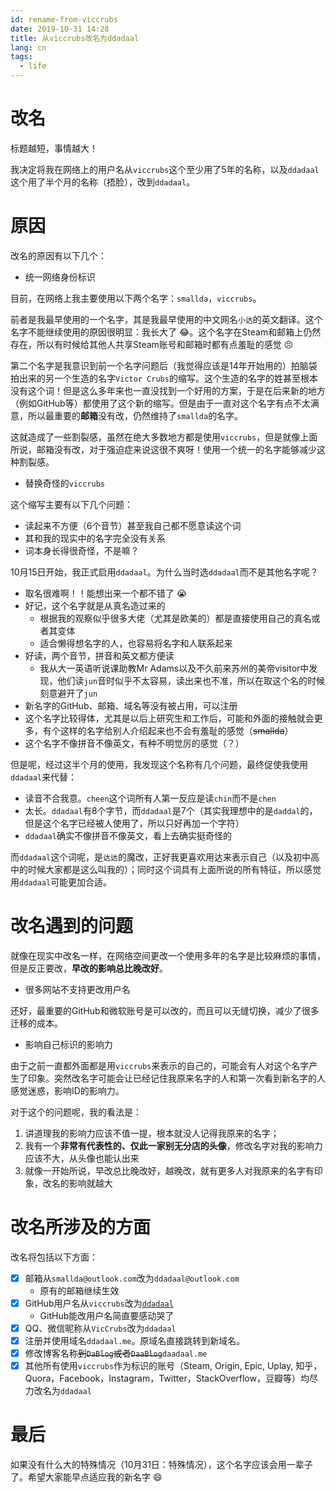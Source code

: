 ```yaml
---
id: rename-from-viccrubs
date: 2019-10-31 14:28
title: 从viccrubs改名为ddadaal
lang: cn
tags:
  - life
---
```


# 改名

标题越短，事情越大！

我决定将我在网络上的用户名从`viccrubs`这个至少用了5年的名称，以及`ddadaal`这个用了半个月的名称（捂脸），改到`ddadaal`。

# 原因

改名的原因有以下几个：

- 统一网络身份标识

目前，在网络上我主要使用以下两个名字：`smallda`，`viccrubs`。

前者是我最早使用的一个名字，其是我最早使用的中文网名`小达`的英文翻译。这个名字不能继续使用的原因很明显：我长大了 :joy:。这个名字在Steam和邮箱上仍然存在，所以有时候给其他人共享Steam账号和邮箱时都有点羞耻的感觉 :persevere:

第二个名字是我意识到前一个名字问题后（我觉得应该是14年开始用的）拍脑袋拍出来的另一个生造的名字`Victor Crubs`的缩写。这个生造的名字的姓甚至根本没有这个词！但是这么多年来也一直没找到一个好用的方案，于是在后来新的地方（例如GitHub等）都使用了这个新的缩写。但是由于一直对这个名字有点不太满意，所以最重要的**邮箱**没有改，仍然维持了`smallda`的名字。

这就造成了一些割裂感，虽然在绝大多数地方都是使用`viccrubs`，但是就像上面所说，邮箱没有改，对于强迫症来说这很不爽呀！使用一个统一的名字能够减少这种割裂感。

- 替换奇怪的`viccrubs`

这个缩写主要有以下几个问题：

- 读起来不方便（6个音节）甚至我自己都不愿意读这个词
- 其和我的现实中的名字完全没有关系
- 词本身长得很奇怪，不是嘛？

10月15日开始，我正式启用`ddadaal`。为什么当时选`ddadaal`而不是其他名字呢？

- 取名很难啊！！能想出来一个都不错了 :sob:
- 好记，这个名字就是从真名造过来的
    - 根据我的观察似乎很多大佬（尤其是欧美的）都是直接使用自己的真名或者其变体
    - 适合懒得想名字的人，也容易将名字和人联系起来
- 好读，两个音节，拼音和英文都方便读
    - 我从大一英语听说课助教Mr Adams以及不久前来苏州的美帝visitor中发现，他们读`jun`音时似乎不太容易，读出来也不准，所以在取这个名的时候刻意避开了`jun`
- 新名字的GitHub、邮箱、域名等没有被占用，可以注册
- 这个名字比较得体，尤其是以后上研究生和工作后，可能和外面的接触就会更多，有个这样的名字给别人介绍起来也不会有羞耻的感觉（~~smallda~~）
- 这个名字不像拼音不像英文，有种不明觉厉的感觉（？）

但是呢，经过这半个月的使用，我发现这个名称有几个问题，最终促使我使用`ddadaal`来代替：

- 读音不合我意。`cheen`这个词所有人第一反应是读`chin`而不是`chen`
- 太长。`ddadaal`有8个字节，而`ddadaal`是7个（其实我理想中的是`daddal`的，但是这个名字已经被人使用了，所以只好再加一个字符）
- `ddadaal`确实不像拼音不像英文，看上去确实挺奇怪的

而`ddadaal`这个词呢，是`达达`的魔改，正好我更喜欢用达来表示自己（以及初中高中的时候大家都是这么叫我的）；同时这个词具有上面所说的所有特征，所以感觉用`ddadaal`可能更加合适。

# 改名遇到的问题

就像在现实中改名一样，在网络空间更改一个使用多年的名字是比较麻烦的事情，但是反正要改，**早改的影响总比晚改好**。

- 很多网站不支持更改用户名

还好，最重要的GitHub和微软账号是可以改的，而且可以无缝切换，减少了很多迁移的成本。

- 影响自己标识的影响力

由于之前一直都外面都是用`viccrubs`来表示的自己的，可能会有人对这个名字产生了印象。突然改名字可能会让已经记住我原来名字的人和第一次看到新名字的人感觉迷惑，影响ID的影响力。

对于这个的问题呢，我的看法是：

1. 讲道理我的影响力应该不值一提，根本就没人记得我原来的名字；
2. 我有一个**非常有代表性的、仅此一家别无分店的头像**，修改名字对我的影响力应该不大，从头像也能认出来
3. 就像一开始所说，早改总比晚改好，越晚改，就有更多人对我原来的名字有印象，改名的影响就越大

# 改名所涉及的方面

改名将包括以下方面：

- [x] 邮箱从`smallda@outlook.com`改为`ddadaal@outlook.com`
    - 原有的邮箱继续生效
- [x] GitHub用户名从`viccrubs`改为[`ddadaal`](https://github.com/ddadaal)
    - GitHub能改用户名简直要感动哭了
- [x] QQ、微信昵称从`VicCrubs`改为`ddadaal`
- [x] 注册并使用域名`ddadaal.me`。原域名直接跳转到新域名。
- [x] 修改博客名称~~到`DaBlog`或者`DaaBlog`~~`daadaal.me`
- [x] 其他所有使用`viccrubs`作为标识的账号（Steam, Origin, Epic, Uplay, 知乎，Quora，Facebook，Instagram，Twitter，StackOverflow，豆瓣等）均尽力改名为`ddadaal`

# 最后

如果没有什么大的特殊情况（10月31日：特殊情况），这个名字应该会用一辈子了。希望大家能早点适应我的新名字 :smile:
